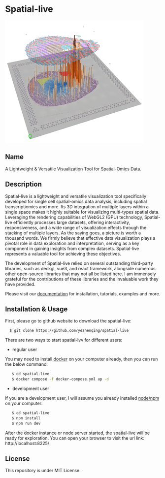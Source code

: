 # Spatial-live

<img src="./public/spatial-demo.png" width="450" height="400">

## Name
A Lightweight & Versatile Visualization Tool for Spatial-Omics Data.

## Description
Spatial-live is a lightweight and versatile visualization tool specifically developed for
single cell spatial-omics data analysis, including spatial transcriptiomics and more. Its 3D
integration of multiple layers within a single space makes it highly suitable for
visualizing multi-types spatial data. Leveraging the rendering capabilities of WebGL2 (GPU)
technology, Spatial-live efficiently processes large datasets, offering interactivity,
responsiveness, and a wide range of visualization effects through the stacking of multiple
layers. As the saying goes, a picture is worth a thousand words. We firmly believe that
effective data visualization plays a pivotal role in data exploration and interpretation,
serving as a key component in gaining insights from complex datasets. Spatial-live represents
a valuable tool for achieving these objectives.

The development of Spatial-live relied on several outstanding third-party libraries, such as
deckgl, vue3, and react framework, alongside numerous other open-source libraries that may
not all be listed here. I am immensely grateful for the contributions of these libraries and
the invaluable work they have provided.

Please visit our [documentation](https://yezhenqing.github.io/spatial-live/) for installation, tutorials, examples and more.


## Installation & Usage
First, please go to github website to download the spatial-live:

```bash
  $ git clone https://github.com/yezhenqing/spatial-live
```


There are two ways to start spatial-lvv for different users:

*  regular user 

You may need to install [docker](https://docs.docker.com/engine/install/) on your computer already, then you can run the below command:


```bash
   $ cd spatial-live
   $ docker compose -f docker-compose.yml up -d
```

*  development user

If you are a development user, I will assume you already installed [node/npm](https://nodejs.org/en/download) on your computer:


```bash
   $ cd spatial-live
   $ npm install
   $ npm run dev
```

After the docker instance or node server started, the spatial-live will be ready for exploration. 
You can open your browser to visit the url link: http://localhost:8225/


## License
This repository is under MIT License. 

